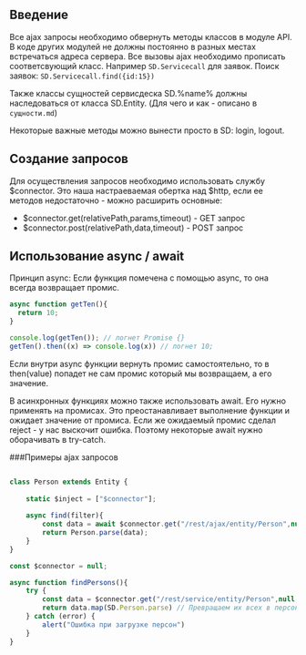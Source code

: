 ## Введение
Все ajax запросы необходимо обвернуть методы классов в модуле API.
В коде других модулей не должны постоянно в разных местах встречаться адреса сервера.
Все вызовы ajax необходимо прописать соответсвующий класс. Например `SD.Servicecall` для заявок.
Поиск заявок: `SD.Servicecall.find({id:15})`

Также классы сущностей сервисдеска SD.%name% должны наследоваться от класса SD.Entity.
(Для чего и как - описано в `сущности.md`)

Некоторые важные методы можно вынести просто в SD: login, logout.


## Создание запросов
Для осуществления запросов необходимо использовать службу $connector.
Это наша настраеваемая обертка над $http, если ее методов недостаточно - можно расширить
основные:

* $connector.get(relativePath,params,timeout) - GET запрос
* $connector.post(relativePath,data,timeout) - POST запрос


## Использование async / await
Принцип async:
Если функция помечена с помощью async, то она всегда возвращает промис.
```JavaScript
async function getTen(){
  return 10;
}

console.log(getTen()); // логнет Promise {}
getTen().then((x) => console.log(x)) // логнет 10;
```
Если внутри async функции вернуть промис самостоятельно, то в then(value) попадет не сам промис
который мы возвращаем, а его значение.

В асинхронных функциях можно также использовать await. 
Его нужно применять на промисах. Это преостанавливает выполнение функции и ожидает значение от промиса.
Если же ожидаемый промис сделал reject - у нас выскочит ошибка. Поэтому некоторые await нужно оборачивать в
try-catch. 

###Примеры ajax запросов
```JavaScript

class Person extends Entity {
    
    static $inject = ["$connector"];
    
    async find(filter){
        const data = await $connector.get("/rest/ajax/entity/Person",null,filter)
        return Person.parse(data);
    }
}

```

```JavaScript
const $connector = null;

async function findPersons(){
    try { 
        const data = $connector.get("/rest/service/entity/Person",null,{firstName: "Иван"});
        return data.map(SD.Person.parse) // Превращаем их всех в персон
    } catch (error) {
        alert("Ошибка при загрузке персон")
    }
}
```